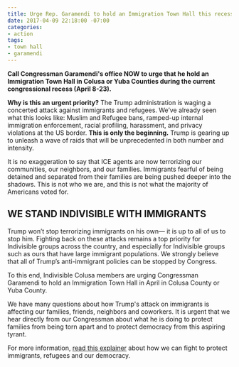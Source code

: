 ```yaml
---
title: Urge Rep. Garamendi to hold an Immigration Town Hall this recess
date: 2017-04-09 22:18:00 -07:00
categories:
- action
tags:
- town hall
- garamendi
---
```


**Call Congressman Garamendi's office NOW to urge that he hold an Immigration Town Hall in Colusa or Yuba Counties during the current congressional recess (April 8-23).**

**Why is this an urgent priority?** The Trump administration is waging a concerted attack against immigrants and refugees. We’ve already seen what this looks like: Muslim and Refugee bans, ramped-up internal immigration enforcement, racial profiling, harassment, and privacy violations at the US border. **This is only the beginning.** Trump is gearing up to unleash a wave of raids that will be unprecedented in both number and intensity.

It is no exaggeration to say that ICE agents are now terrorizing our communities, our neighbors, and our families. Immigrants fearful of being detained and separated from their families are being pushed deeper into the shadows. This is not who we are, and this is not what the majority of Americans voted for.

## WE STAND INDIVISIBLE WITH IMMIGRANTS

Trump won’t stop terrorizing immigrants on his own— it is up to all of us to stop him. Fighting back on these attacks remains a top priority for Indivisible groups across the country, and especially for Indivisible groups such as ours that have large immigrant populations. We strongly believe that all of Trump’s anti-immigrant policies can be stopped by Congress. 

To this end, Indivisible Colusa members are urging Congressman Garamendi to hold an Immigration Town Hall in April in Colusa County or Yuba County. 

We have many questions about how Trump's attack on immigrants is affecting our families, friends, neighbors and coworkers. It is urgent that we hear directly from our Congressman about what he is doing to protect families from being torn apart and to protect democracy from this aspiring tyrant. 

For more information, [read this explainer](https://www.indivisibleguide.com/resource/response-to-immigration-raids-and-other-attacks-against-immigrants-and-refugees/) about how we can fight to protect immigrants, refugees and our democracy.